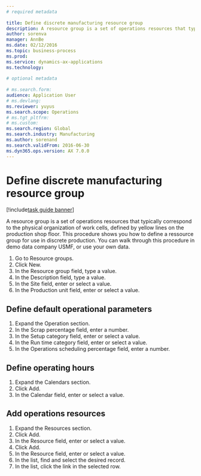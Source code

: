 ```yaml
--- 
# required metadata 
 
title: Define discrete manufacturing resource group
description: A resource group is a set of operations resources that typically correspond to the physical organization of work cells, defined by yellow lines on the production shop floor. 
author: sorenva
manager: AnnBe 
ms.date: 02/12/2016
ms.topic: business-process 
ms.prod:  
ms.service: dynamics-ax-applications 
ms.technology:  
 
# optional metadata 
 
# ms.search.form:   
audience: Application User 
# ms.devlang:  
ms.reviewer: yuyus
ms.search.scope: Operations 
# ms.tgt_pltfrm:  
# ms.custom:  
ms.search.region: Global
ms.search.industry: Manufacturing
ms.author: sorenand
ms.search.validFrom: 2016-06-30 
ms.dyn365.ops.version: AX 7.0.0 
---
```

# Define discrete manufacturing resource group

[!include[task guide banner](../../includes/task-guide-banner.md)]

A resource group is a set of operations resources that typically correspond to the physical organization of work cells, defined by yellow lines on the production shop floor. This procedure shows you how to define a ressource group for use in discrete production. You can walk through this procedure in demo data company USMF, or use your own data.

1. Go to Resource groups.
2. Click New.
3. In the Resource group field, type a value.
4. In the Description field, type a value.
5. In the Site field, enter or select a value.
6. In the Production unit field, enter or select a value.

## Define default operational parameters
1. Expand the Operation section.
2. In the Scrap percentage field, enter a number.
3. In the Setup category field, enter or select a value.
4. In the Run time category field, enter or select a value.
5. In the Operations scheduling percentage field, enter a number.

## Define operating hours
1. Expand the Calendars section.
2. Click Add.
3. In the Calendar field, enter or select a value.

## Add operations resources
1. Expand the Resources section.
2. Click Add.
3. In the Resource field, enter or select a value.
4. Click Add.
5. In the Resource field, enter or select a value.
6. In the list, find and select the desired record.
7. In the list, click the link in the selected row.

